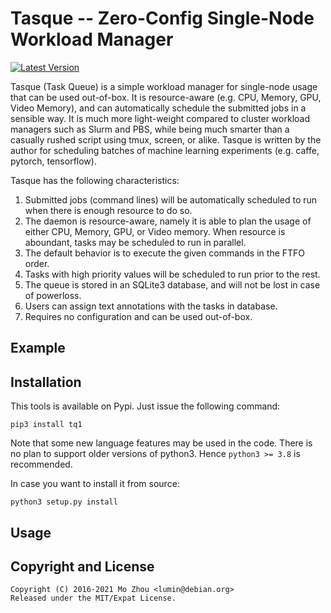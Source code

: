 Tasque -- Zero-Config Single-Node Workload Manager
===

[![Latest Version](https://pypip.in/version/tq1/badge.svg)](https://pypi.python.org/pypi/tq1/)

<!-- ![tqls1](tqls1.png) -->

Tasque (Task Queue) is a simple workload manager for single-node usage that can
be used out-of-box. It is resource-aware (e.g. CPU, Memory, GPU, Video Memory),
and can automatically schedule the submitted jobs in a sensible way. It is much
more light-weight compared to cluster workload managers such as Slurm and PBS,
while being much smarter than a casually rushed script using tmux, screen, or
alike. Tasque is written by the author for scheduling batches of machine
learning experiments (e.g. caffe, pytorch, tensorflow).

Tasque has the following characteristics:
1. Submitted jobs (command lines) will be automatically scheduled to run when
there is enough resource to do so.
2. The daemon is resource-aware, namely it is able to plan the usage of either
CPU, Memory, GPU, or Video memory. When resource is aboundant, tasks may be
scheduled to run in parallel.
3. The default behavior is to execute the given commands in the FTFO order.
4. Tasks with high priority values will be scheduled to run prior to the rest.
5. The queue is stored in an SQLite3 database, and will not be lost in case of
powerloss.
6. Users can assign text annotations with the tasks in database.
7. Requires no configuration and can be used out-of-box.

## Example

<!--
TQ can be used to deal with some commands in an async manner. e.g.
```
$ tq -- git push  # Doesn't block. Have it done in async.
$ vim mycode.py
```

TQ can be used to manage a series of computation experiments, such as
deep learning experiments, e.g.
```
$ tq r5 -- caffe train -solver net1forfun.prototxt
$ tq r5 -- caffe train -solver net2forfun.prototxt
$ tq 1 5 -- python3 train.py --lr 1e-2
$ tq 1 5 -- python3 train.py --lr 1e-3
$ tq 1 5 -- python3 train.py --lr 1e-4
$ tq 1 5 -- python3 train.py --lr 1e-5
$ tq p10 -- python3 important_train.py
```
One can just put many computation tasks in the queue, and TQ will smartly
schedule these experiments according to the given priority and resource
occupancy parameters.
-->

## Installation

This tools is available on Pypi. Just issue the following command:
```
pip3 install tq1
```
Note that some new language features may be used in the code.
There is no plan to support older versions of python3.
Hence `python3 >= 3.8` is recommended.

In case you want to install it from source:
```
python3 setup.py install
```

## Usage

<!--
```
Usage: tq ACTION [COMMAND_ARGS]
       tq [P R] -- TASK

Available Actions:
    start      start TQ's daemon
    stop       stop TQ's daemon
    log        dump log to screen
    ls         fancy print of task queue
    db         print database content to screen
    rm <ID>    remove task with specified id, see ID with tq ls
    clean      remove finished tasks from queue
    purge      remove log file and sqlite3 db file

Apending Task:
    -- TASK        append TASK to the queue
    p<P> -- TASK   append TASK with priority P to the queue
    r<R> -- TASK   append TASK with resource occupancy R to the queue
    P R -- TASK    append TASK with priority P and estimated occupancy R
                   int P default  0 range [INT_MIN, INT_MAX], large=important
                   int R detault 10 range [1,       10],      large=consuming
```
-->

## Copyright and License

```
Copyright (C) 2016-2021 Mo Zhou <lumin@debian.org>
Released under the MIT/Expat License.
```
